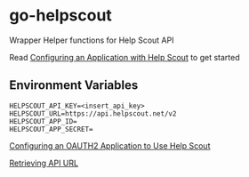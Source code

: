 # go-helpscout
Wrapper Helper functions for Help Scout API

Read [Configuring an Application with Help Scout](https://developer.helpscout.com/mailbox-api/overview/authentication/) to get started

## Environment Variables

```
HELPSCOUT_API_KEY=<insert_api_key>
HELPSCOUT_URL=https://api.helpscout.net/v2
HELPSCOUT_APP_ID=
HELPSCOUT_APP_SECRET=
```

[Configuring an OAUTH2 Application to Use Help Scout](https://developer.helpscout.com/mailbox-api/overview/authentication/)

[Retrieving API URL](https://developer.helpscout.com/mailbox-api/)
